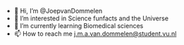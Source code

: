 - 👋 Hi, I’m @JoepvanDommelen
- 👀 I’m interested in Science funfacts and the Universe
- 🌱 I’m currently learning Biomedical sciences
- 📫 How to reach me j.m.a.van.dommelen@student.vu.nl
<!---
JoepvanDommelen/JoepvanDommelen is a ✨ special ✨ repository because its `README.md` (this file) appears on your GitHub profile.
You can click the Preview link to take a look at your changes.
--->
